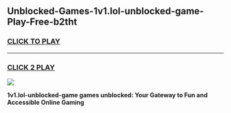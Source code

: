 
## Unblocked-Games-1v1.lol-unblocked-game-Play-Free-b2tht
<h3>
<a href="https://premium76.site?title=1v1.lol-unblocked-game&ref=18A1">CLICK TO PLAY</a></h3>
<hr>

<h3>
<a href="https://premium76.site?title=1v1.lol-unblocked-game&ref=18A1">CLICK 2 PLAY</a>
  
</h3>

<a href="https://premium76.site?title=1v1.lol-unblocked-game&ref=18A1"><img src="https://clearcache.store/games.png"></a>


**1v1.lol-unblocked-game games unblocked: Your Gateway to Fun and Accessible Online Gaming**
